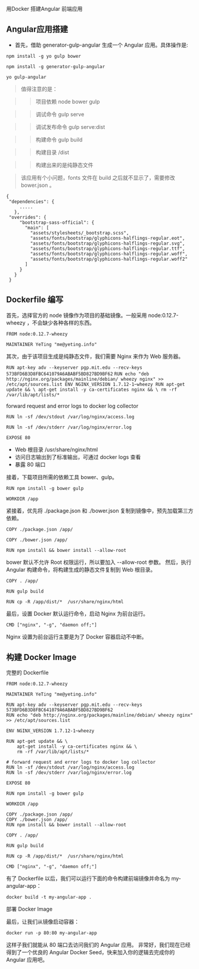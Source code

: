 用Docker 搭建Angular 前端应用

## Angular应用搭建

* 首先，借助 generator-gulp-angular 生成一个 Angular 应用。具体操作是:

`npm install -g yo gulp bower`

`npm install -g generator-gulp-angular`

`yo gulp-angular`

> 值得注意的是：

>> 项目依赖 node bower gulp

>> 调试命令 gulp serve

>> 调试发布命令 gulp serve:dist

>> 构建命令 gulp build

>> 构建目录 /dist

>> 构建出来的是纯静态文件

> 该应用有个小问题，fonts 文件在 build 之后就不显示了，需要修改 bower.json 。

    {
     "dependencies": {
         .....
       },
     "overrides": {
         "bootstrap-sass-official": {
           "main": [
             "assets/stylesheets/_bootstrap.scss",
             "assets/fonts/bootstrap/glyphicons-halflings-regular.eot",
             "assets/fonts/bootstrap/glyphicons-halflings-regular.svg",
             "assets/fonts/bootstrap/glyphicons-halflings-regular.ttf",
             "assets/fonts/bootstrap/glyphicons-halflings-regular.woff",
             "assets/fonts/bootstrap/glyphicons-halflings-regular.woff2"
           ]
         }
       }
     }

## Dockerfile 编写

首先，选择官方的 node 镜像作为项目的基础镜像。一般采用 node:0.12.7-wheezy ，不会缺少各种各样的东西。

`FROM node:0.12.7-wheezy`

`MAINTAINER YeTing "me@yeting.info" `

其次，由于该项目生成是纯静态文件，我们需要 Nginx 来作为 Web 服务器。

`RUN apt-key adv --keyserver pgp.mit.edu --recv-keys 573BFD6B3D8FBC641079A6ABABF5BD827BD9BF62`
`RUN echo "deb http://nginx.org/packages/mainline/debian/ wheezy nginx" >> /etc/apt/sources.list ENV NGINX_VERSION 1.7.12-1~wheezy RUN apt-get update && \ apt-get install -y ca-certificates nginx && \ rm -rf /var/lib/apt/lists/*`

forward request and error logs to docker log collector

`RUN ln -sf /dev/stdout /var/log/nginx/access.log`

`RUN ln -sf /dev/stderr /var/log/nginx/error.log`

`EXPOSE 80 `

* Web 根目录 /usr/share/nginx/html 
* 访问日志输出到了标准输出，可通过 docker logs  查看
* 暴露 80 端口

接着，下载项目所需的依赖工具 bower、gulp。

`RUN npm install -g bower gulp`

`WORKDIR /app `

紧接着，优先将 ./package.json  和 ./bower.json  复制到镜像中，预先加载第三方依赖。

`COPY ./package.json /app/`

`COPY ./bower.json /app/`

`RUN npm install && bower install --allow-root `

bower 默认不允许 Root 权限运行，所以要加入 --allow-root  参数。
然后，执行 Angular 构建命令，将构建生成的静态文件复制到 Web 根目录。

`COPY . /app/`

`RUN gulp build `

`RUN cp -R /app/dist/*  /usr/share/nginx/html `

最后，设置 Docker 默认运行命令，启动 Nginx 为前台运行。

`CMD ["nginx", "-g", "daemon off;"] `

Nginx 设置为前台运行主要是为了 Docker 容器启动不中断。

## 构建 Docker Image

完整的 Dockerfile

    FROM node:0.12.7-wheezy
    
    MAINTAINER YeTing "me@yeting.info"
    
    RUN apt-key adv --keyserver pgp.mit.edu --recv-keys 573BFD6B3D8FBC641079A6ABABF5BD827BD9BF62
    RUN echo "deb http://nginx.org/packages/mainline/debian/ wheezy nginx" >> /etc/apt/sources.list
    
    ENV NGINX_VERSION 1.7.12-1~wheezy
    
    RUN apt-get update && \
        apt-get install -y ca-certificates nginx && \
        rm -rf /var/lib/apt/lists/*
    
    # forward request and error logs to docker log collector
    RUN ln -sf /dev/stdout /var/log/nginx/access.log
    RUN ln -sf /dev/stderr /var/log/nginx/error.log
    
    EXPOSE 80
    
    RUN npm install -g bower gulp
    
    WORKDIR /app
    
    COPY ./package.json /app/
    COPY ./bower.json /app/
    RUN npm install && bower install --allow-root
    
    COPY . /app/
    
    RUN gulp build 
    
    RUN cp -R /app/dist/*  /usr/share/nginx/html
    
    CMD ["nginx", "-g", "daemon off;"] 
    
有了 Dockerfile 以后，我们可以运行下面的命令构建前端镜像并命名为 my-angular-app：

`docker build -t my-angular-app . `

部署 Docker Image

最后，让我们从镜像启动容器：

`docker run -p 80:80 my-angular-app `

这样子我们就能从 80 端口去访问我们的 Angular 应用。
非常好，我们现在已经得到了一个优良的 Angular Docker Seed，快来加入你的逻辑去完成你的 Angular 应用吧。
